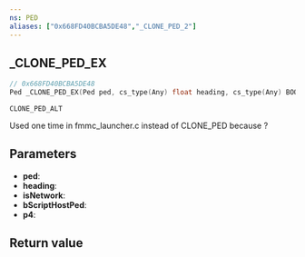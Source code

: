 ```yaml
---
ns: PED
aliases: ["0x668FD40BCBA5DE48","_CLONE_PED_2"]
---
```

## _CLONE_PED_EX

```c
// 0x668FD40BCBA5DE48
Ped _CLONE_PED_EX(Ped ped, cs_type(Any) float heading, cs_type(Any) BOOL isNetwork, cs_type(Any) BOOL bScriptHostPed, BOOL p4);
```

```
CLONE_PED_ALT
```
Used one time in fmmc_launcher.c instead of CLONE_PED because ?

## Parameters
* **ped**: 
* **heading**: 
* **isNetwork**: 
* **bScriptHostPed**: 
* **p4**: 

## Return value
